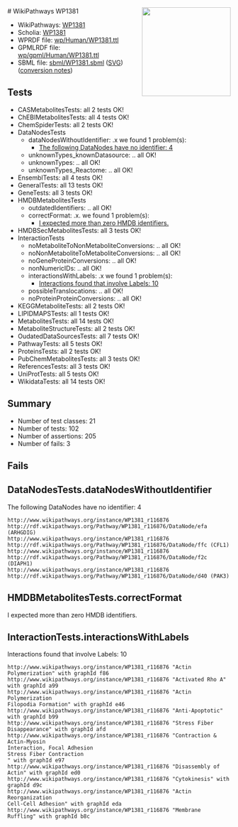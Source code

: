 <img style="float: right; width: 200px" src="../logo.png" />
# WikiPathways WP1381

* WikiPathways: [WP1381](https://identifiers.org/wikipathways:WP1381)
* Scholia: [WP1381](https://scholia.toolforge.org/wikipathways/WP1381)
* WPRDF file: [wp/Human/WP1381.ttl](../wp/Human/WP1381.ttl)
* GPMLRDF file: [wp/gpml/Human/WP1381.ttl](../wp/gpml/Human/WP1381.ttl)
* SBML file: [sbml/WP1381.sbml](../sbml/WP1381.sbml) ([SVG](../sbml/WP1381.svg)) ([conversion notes](../sbml/WP1381.txt))

## Tests
* CASMetabolitesTests: all 2 tests OK!
* ChEBIMetabolitesTests: all 4 tests OK!
* ChemSpiderTests: all 2 tests OK!
* DataNodesTests
    * dataNodesWithoutIdentifier: .x we found 1 problem(s):
        * [The following DataNodes have no identifier: 4](#d2d32fa3)
    * unknownTypes_knownDatasource: .. all OK!
    * unknownTypes: .. all OK!
    * unknownTypes_Reactome: .. all OK!
* EnsemblTests: all 4 tests OK!
* GeneralTests: all 13 tests OK!
* GeneTests: all 3 tests OK!
* HMDBMetabolitesTests
    * outdatedIdentifiers: .. all OK!
    * correctFormat: .x. we found 1 problem(s):
        * [I expected more than zero HMDB identifiers.](#ad154c1e)
* HMDBSecMetabolitesTests: all 3 tests OK!
* InteractionTests
    * noMetaboliteToNonMetaboliteConversions: .. all OK!
    * noNonMetaboliteToMetaboliteConversions: .. all OK!
    * noGeneProteinConversions: .. all OK!
    * nonNumericIDs: .. all OK!
    * interactionsWithLabels: .x we found 1 problem(s):
        * [Interactions found that involve Labels: 10](#fe97a8b8)
    * possibleTranslocations: .. all OK!
    * noProteinProteinConversions: .. all OK!
* KEGGMetaboliteTests: all 2 tests OK!
* LIPIDMAPSTests: all 1 tests OK!
* MetabolitesTests: all 14 tests OK!
* MetaboliteStructureTests: all 2 tests OK!
* OudatedDataSourcesTests: all 7 tests OK!
* PathwayTests: all 5 tests OK!
* ProteinsTests: all 2 tests OK!
* PubChemMetabolitesTests: all 3 tests OK!
* ReferencesTests: all 3 tests OK!
* UniProtTests: all 5 tests OK!
* WikidataTests: all 14 tests OK!


## Summary

* Number of test classes: 21
* Number of tests: 102
* Number of assertions: 205
* Number of fails: 3

## Fails

<a name="d2d32fa3" />

## DataNodesTests.dataNodesWithoutIdentifier

The following DataNodes have no identifier: 4
```
http://www.wikipathways.org/instance/WP1381_r116876 http://rdf.wikipathways.org/Pathway/WP1381_r116876/DataNode/efa (ARHGDIG)
http://www.wikipathways.org/instance/WP1381_r116876 http://rdf.wikipathways.org/Pathway/WP1381_r116876/DataNode/ffc (CFL1)
http://www.wikipathways.org/instance/WP1381_r116876 http://rdf.wikipathways.org/Pathway/WP1381_r116876/DataNode/f2c (DIAPH1)
http://www.wikipathways.org/instance/WP1381_r116876 http://rdf.wikipathways.org/Pathway/WP1381_r116876/DataNode/d40 (PAK3)
```

<a name="ad154c1e" />

## HMDBMetabolitesTests.correctFormat

I expected more than zero HMDB identifiers.
<a name="fe97a8b8" />

## InteractionTests.interactionsWithLabels

Interactions found that involve Labels: 10
```
http://www.wikipathways.org/instance/WP1381_r116876 "Actin Polymerization" with graphId f86
http://www.wikipathways.org/instance/WP1381_r116876 "Activated Rho A" with graphId a99
http://www.wikipathways.org/instance/WP1381_r116876 "Actin Polymerization
Filopodia Formation" with graphId e46
http://www.wikipathways.org/instance/WP1381_r116876 "Anti-Apoptotic" with graphId b99
http://www.wikipathways.org/instance/WP1381_r116876 "Stress Fiber
Disappearance" with graphId afd
http://www.wikipathways.org/instance/WP1381_r116876 "Contraction & Actin-Myosin
Interaction, Focal Adhesion
Stress Fiber Contraction
" with graphId e97
http://www.wikipathways.org/instance/WP1381_r116876 "Disassembly of Actin" with graphId ed0
http://www.wikipathways.org/instance/WP1381_r116876 "Cytokinesis" with graphId d9c
http://www.wikipathways.org/instance/WP1381_r116876 "Actin Reorganization
Cell-Cell Adhesion" with graphId eda
http://www.wikipathways.org/instance/WP1381_r116876 "Membrane Ruffling" with graphId b8c
```

